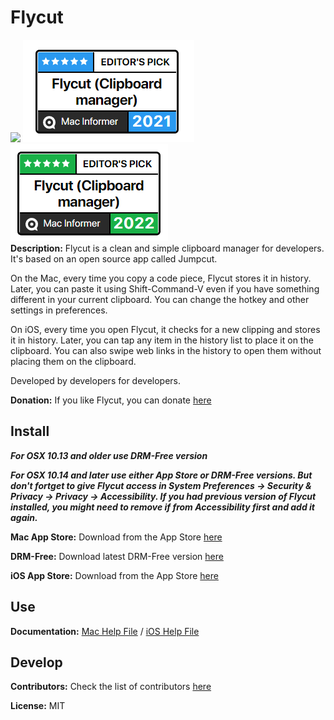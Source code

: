 # Flycut
<a href="https://github.com/TermiT/Flycut/releases"><img src="http://a3.mzstatic.com/us/r1000/047/Purple/fb/53/f2/mzi.mcaxwyjm.175x175-75.png" /></a>
<a href="https://macdownload.informer.com/flycut/"><img src="award-2021.png" /></a>
<a href="https://macdownload.informer.com/flycut/"><img src="award-2022.png" /></a>
<br />
**Description:**
Flycut is a clean and simple clipboard manager for developers. It's based on an open source app called Jumpcut.

On the Mac, every time you copy a code piece, Flycut stores it in history. Later, you can paste it using Shift-Command-V even if you have something different in your current clipboard. You can change the hotkey and other settings in preferences.

On iOS, every time you open Flycut, it checks for a new clipping and stores it in history. Later, you can tap any item in the history list to place it on the clipboard. You can also swipe web links in the history to open them without placing them on the clipboard.

Developed by developers for developers.

**Donation:**
If you like Flycut, you can donate [here](https://paypal.me/flycut)

## Install

***For OSX 10.13 and older use DRM-Free version***

***For OSX 10.14 and later use either App Store or DRM-Free versions. But don't fortget to give Flycut access in System Preferences -> Security & Privacy -> Privacy -> Accessibility. If you had previous version of Flycut installed, you might need to remove if from Accessibility first and add it again.***

**Mac App Store:**
Download from the App Store [here](http://itunes.apple.com/us/app/flycut-clipboard-manager/id442160987?mt=12)

**DRM-Free:**
Download latest DRM-Free version [here](https://github.com/TermiT/Flycut/releases)

**iOS App Store:**
Download from the App Store [here](https://itunes.apple.com/us/app/flycut/id1273639655?mt=8)

## Use
**Documentation:**
[Mac Help File](help.md) / [iOS Help File](help.iOS.md)

## Develop
**Contributors:**
Check the list of contributors [here](https://github.com/TermiT/Flycut/graphs/contributors)

**License:**
MIT
